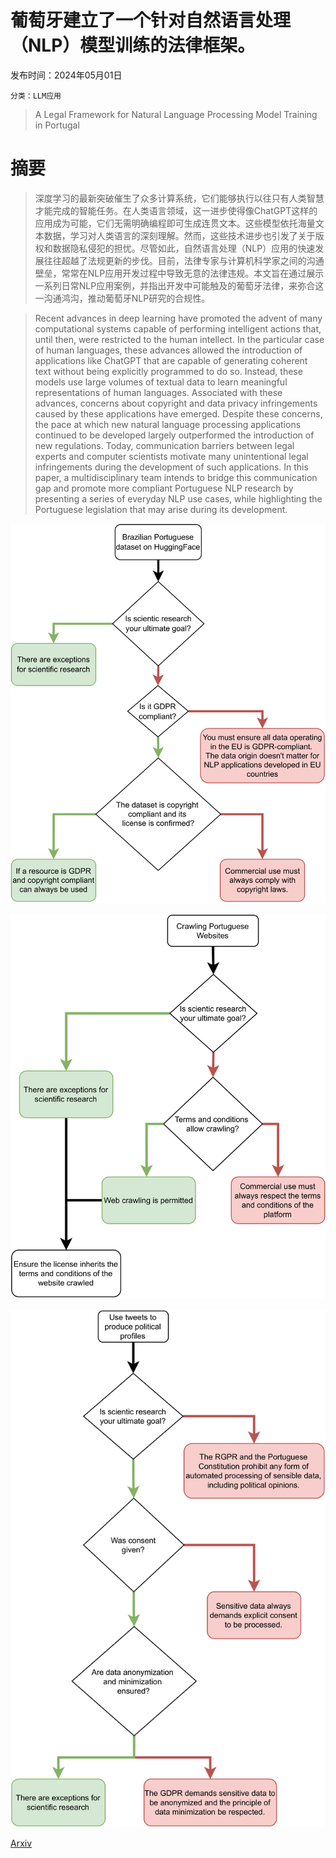 # 葡萄牙建立了一个针对自然语言处理（NLP）模型训练的法律框架。

发布时间：2024年05月01日

`分类：LLM应用`

> A Legal Framework for Natural Language Processing Model Training in Portugal

# 摘要

> 深度学习的最新突破催生了众多计算系统，它们能够执行以往只有人类智慧才能完成的智能任务。在人类语言领域，这一进步使得像ChatGPT这样的应用成为可能，它们无需明确编程即可生成连贯文本。这些模型依托海量文本数据，学习对人类语言的深刻理解。然而，这些技术进步也引发了关于版权和数据隐私侵犯的担忧。尽管如此，自然语言处理（NLP）应用的快速发展往往超越了法规更新的步伐。目前，法律专家与计算机科学家之间的沟通壁垒，常常在NLP应用开发过程中导致无意的法律违规。本文旨在通过展示一系列日常NLP应用案例，并指出开发中可能触及的葡萄牙法律，来弥合这一沟通鸿沟，推动葡萄牙NLP研究的合规性。

> Recent advances in deep learning have promoted the advent of many computational systems capable of performing intelligent actions that, until then, were restricted to the human intellect. In the particular case of human languages, these advances allowed the introduction of applications like ChatGPT that are capable of generating coherent text without being explicitly programmed to do so. Instead, these models use large volumes of textual data to learn meaningful representations of human languages. Associated with these advances, concerns about copyright and data privacy infringements caused by these applications have emerged. Despite these concerns, the pace at which new natural language processing applications continued to be developed largely outperformed the introduction of new regulations. Today, communication barriers between legal experts and computer scientists motivate many unintentional legal infringements during the development of such applications. In this paper, a multidisciplinary team intends to bridge this communication gap and promote more compliant Portuguese NLP research by presenting a series of everyday NLP use cases, while highlighting the Portuguese legislation that may arise during its development.

![葡萄牙建立了一个针对自然语言处理（NLP）模型训练的法律框架。](../../../paper_images/2405.00536/x1.png)

![葡萄牙建立了一个针对自然语言处理（NLP）模型训练的法律框架。](../../../paper_images/2405.00536/x2.png)

![葡萄牙建立了一个针对自然语言处理（NLP）模型训练的法律框架。](../../../paper_images/2405.00536/x3.png)

[Arxiv](https://arxiv.org/abs/2405.00536)